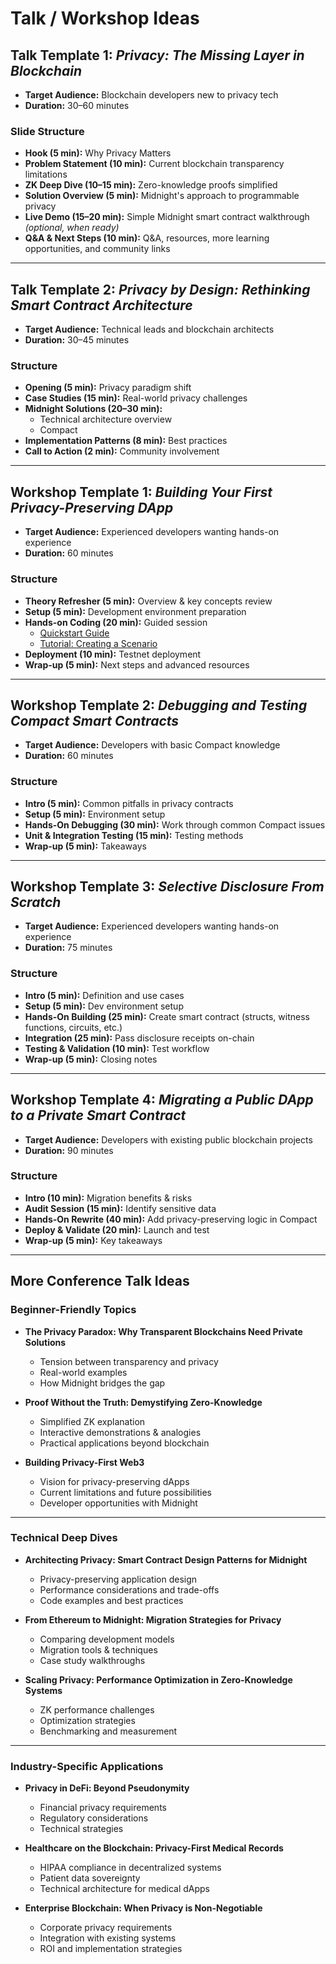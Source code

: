 # Talk / Workshop Ideas

## Talk Template 1: *Privacy: The Missing Layer in Blockchain*
- **Target Audience:** Blockchain developers new to privacy tech  
- **Duration:** 30–60 minutes  

### Slide Structure
- **Hook (5 min):** Why Privacy Matters  
- **Problem Statement (10 min):** Current blockchain transparency limitations  
- **ZK Deep Dive (10–15 min):** Zero-knowledge proofs simplified  
- **Solution Overview (5 min):** Midnight's approach to programmable privacy  
- **Live Demo (15–20 min):** Simple Midnight smart contract walkthrough *(optional, when ready)*  
- **Q&A & Next Steps (10 min):** Q&A, resources, more learning opportunities, and community links  

---

## Talk Template 2: *Privacy by Design: Rethinking Smart Contract Architecture*
- **Target Audience:** Technical leads and blockchain architects  
- **Duration:** 30–45 minutes  

### Structure
- **Opening (5 min):** Privacy paradigm shift  
- **Case Studies (15 min):** Real-world privacy challenges  
- **Midnight Solutions (20–30 min):**  
  - Technical architecture overview  
  - Compact  
- **Implementation Patterns (8 min):** Best practices  
- **Call to Action (2 min):** Community involvement  

---

## Workshop Template 1: *Building Your First Privacy-Preserving DApp*
- **Target Audience:** Experienced developers wanting hands-on experience  
- **Duration:** 60 minutes  

### Structure
- **Theory Refresher (5 min):** Overview & key concepts review  
- **Setup (5 min):** Development environment preparation  
- **Hands-on Coding (20 min):** Guided session  
  - [Quickstart Guide](https://docs.midnight.network/quickstart/builder-quickstart)  
  - [Tutorial: Creating a Scenario](https://docs.midnight.network/develop/tutorial/creating/scenario)  
- **Deployment (10 min):** Testnet deployment  
- **Wrap-up (5 min):** Next steps and advanced resources  

---

## Workshop Template 2: *Debugging and Testing Compact Smart Contracts*
- **Target Audience:** Developers with basic Compact knowledge  
- **Duration:** 60 minutes  

### Structure
- **Intro (5 min):** Common pitfalls in privacy contracts  
- **Setup (5 min):** Environment setup  
- **Hands-On Debugging (30 min):** Work through common Compact issues  
- **Unit & Integration Testing (15 min):** Testing methods  
- **Wrap-up (5 min):** Takeaways  

---

## Workshop Template 3: *Selective Disclosure From Scratch*
- **Target Audience:** Experienced developers wanting hands-on experience  
- **Duration:** 75 minutes  

### Structure
- **Intro (5 min):** Definition and use cases  
- **Setup (5 min):** Dev environment setup  
- **Hands-On Building (25 min):** Create smart contract (structs, witness functions, circuits, etc.)  
- **Integration (25 min):** Pass disclosure receipts on-chain  
- **Testing & Validation (10 min):** Test workflow  
- **Wrap-up (5 min):** Closing notes  

---

## Workshop Template 4: *Migrating a Public DApp to a Private Smart Contract*
- **Target Audience:** Developers with existing public blockchain projects  
- **Duration:** 90 minutes  

### Structure
- **Intro (10 min):** Migration benefits & risks  
- **Audit Session (15 min):** Identify sensitive data  
- **Hands-On Rewrite (40 min):** Add privacy-preserving logic in Compact  
- **Deploy & Validate (20 min):** Launch and test  
- **Wrap-up (5 min):** Key takeaways  

---

## More Conference Talk Ideas

### Beginner-Friendly Topics
- **The Privacy Paradox: Why Transparent Blockchains Need Private Solutions**  
  - Tension between transparency and privacy  
  - Real-world examples  
  - How Midnight bridges the gap  

- **Proof Without the Truth: Demystifying Zero-Knowledge**  
  - Simplified ZK explanation  
  - Interactive demonstrations & analogies  
  - Practical applications beyond blockchain  

- **Building Privacy-First Web3**  
  - Vision for privacy-preserving dApps  
  - Current limitations and future possibilities  
  - Developer opportunities with Midnight  

---

### Technical Deep Dives
- **Architecting Privacy: Smart Contract Design Patterns for Midnight**  
  - Privacy-preserving application design  
  - Performance considerations and trade-offs  
  - Code examples and best practices  

- **From Ethereum to Midnight: Migration Strategies for Privacy**  
  - Comparing development models  
  - Migration tools & techniques  
  - Case study walkthroughs  

- **Scaling Privacy: Performance Optimization in Zero-Knowledge Systems**  
  - ZK performance challenges  
  - Optimization strategies  
  - Benchmarking and measurement  

---

### Industry-Specific Applications
- **Privacy in DeFi: Beyond Pseudonymity**  
  - Financial privacy requirements  
  - Regulatory considerations  
  - Technical strategies  

- **Healthcare on the Blockchain: Privacy-First Medical Records**  
  - HIPAA compliance in decentralized systems  
  - Patient data sovereignty  
  - Technical architecture for medical dApps  

- **Enterprise Blockchain: When Privacy is Non-Negotiable**  
  - Corporate privacy requirements  
  - Integration with existing systems  
  - ROI and implementation strategies  
